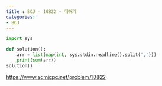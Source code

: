 ```yaml
---
title : BOJ - 10822 - 더하기
categories:
- BOJ
---
```


```python
import sys

def solution():
    arr = list(map(int, sys.stdin.readline().split(',')))
    print(sum(arr))
solution()
```

https://www.acmicpc.net/problem/10822
